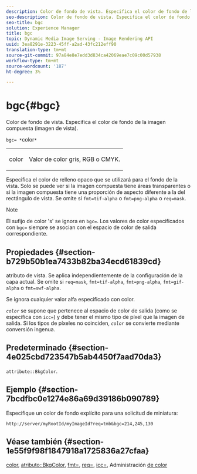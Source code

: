 ```yaml
---
description: Color de fondo de vista. Especifica el color de fondo de la imagen compuesta (imagen de vista).
seo-description: Color de fondo de vista. Especifica el color de fondo de la imagen compuesta (imagen de vista).
seo-title: bgc
solution: Experience Manager
title: bgc
topic: Dynamic Media Image Serving - Image Rendering API
uuid: 3ea8291e-3223-45ff-a2ad-43fc212eff90
translation-type: tm+mt
source-git-commit: 97a84e8e7edd3d834ca42069eae7c09c00d57938
workflow-type: tm+mt
source-wordcount: '187'
ht-degree: 3%

---
```



# bgc{#bgc}

Color de fondo de vista. Especifica el color de fondo de la imagen compuesta (imagen de vista).

`bgc= *`color`*`

<table id="simpletable_998CF426296945FEA48D19E33B71A17E"> 
 <tr class="strow"> 
  <td class="stentry"> <p><span class="codeph"> <span class="varname"> color</span></span> </p> </td> 
  <td class="stentry"> <p>Valor de color gris, RGB o CMYK. </p></td> 
 </tr> 
</table>

Especifica el color de relleno opaco que se utilizará para el fondo de la vista. Solo se puede ver si la imagen compuesta tiene áreas transparentes o si la imagen compuesta tiene una proporción de aspecto diferente a la del rectángulo de vista. Se omite si `fmt=tif-alpha` o `fmt=png-alpha` o `req=mask`.

>[!NOTE]
>
>El sufijo de color &#39;s&#39; se ignora en `bgc=`. Los valores de color especificados con `bgc=` siempre se asocian con el espacio de color de salida correspondiente.

## Propiedades {#section-b729b50b1ea7433b82ba34ecd61839cd}

atributo de vista. Se aplica independientemente de la configuración de la capa actual. Se omite si `req=mask`, `fmt=tif-alpha`, `fmt=png-alpha`, `fmt=gif-alpha` o `fmt=swf-alpha`.

Se ignora cualquier valor alfa especificado con color.

*`color`* se supone que pertenece al espacio de color de salida (como se especifica con  `icc=`) y debe tener el mismo tipo de píxel que la imagen de salida. Si los tipos de píxeles no coinciden, *`color`* se convierte mediante conversión ingenua.

## Predeterminado {#section-4e025cbd723547b5ab4450f7aad70da3}

`attribute::BkgColor`.

## Ejemplo {#section-7bcdfbc0e1274e86a69d39186b090789}

Especifique un color de fondo explícito para una solicitud de miniatura:

`http://server/myRootId/myImageId?req=tmb&bgc=214,245,130`

## Véase también {#section-1e55f9f98f1847918a1725836a27cfaa}

[color](../../../../../is-api/http-ref/image-serving-api-ref/c-http-protocol-reference/c-data-types/r-is-http-color.md#reference-0fdb264a3aed4bd78451bb55311f6e93),  [atributo::BkgColor](../../../../../is-api/image-catalog/image-serving-api-ref/c-image-catalog-reference/c-attributes-reference/r-bkgcolor.md#reference-ed53106ee50442d7a2dd3e1f60e6f0f8),  [fmt=](../../../../../is-api/http-ref/image-serving-api-ref/c-http-protocol-reference/c-command-reference/r-is-http-fmt.md#reference-cdf10043423b45ba9fe15157fb3ae37a),  [req=](../../../../../is-api/http-ref/image-serving-api-ref/c-http-protocol-reference/c-command-reference/r-req/r-req.md#reference-907cdb4a97034db7ad94695f25552e76),  [icc=](../../../../../is-api/http-ref/image-serving-api-ref/c-http-protocol-reference/c-command-reference/r-icc.md#reference-182b5679e21e4df3b4d330535a5a7517), Administración  [de color](../../../../../is-api/http-ref/image-serving-api-ref/c-http-protocol-reference/c-syntax-and-features/r-color-management.md#reference-c7e4a72d589145189f7e4bcb6b4544d7)
